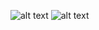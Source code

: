 ![alt text](https://i.pinimg.com/564x/48/fc/84/48fc8495039c30436d73a66a78005588.jpg)
![alt text](https://i.pinimg.com/564x/10/09/d2/1009d2c8db672dab48390087941f3fcb.jpg)
